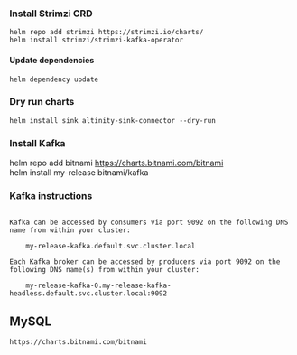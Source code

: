 ### Install Strimzi CRD 

```
helm repo add strimzi https://strimzi.io/charts/
helm install strimzi/strimzi-kafka-operator

```


#### Update dependencies

```
helm dependency update
```

### Dry run charts
```
helm install sink altinity-sink-connector --dry-run
```
### Install Kafka

helm repo add bitnami https://charts.bitnami.com/bitnami \
helm install my-release bitnami/kafka


### Kafka instructions

```

Kafka can be accessed by consumers via port 9092 on the following DNS name from within your cluster:

    my-release-kafka.default.svc.cluster.local

Each Kafka broker can be accessed by producers via port 9092 on the following DNS name(s) from within your cluster:

    my-release-kafka-0.my-release-kafka-headless.default.svc.cluster.local:9092

```


## MySQL
```
https://charts.bitnami.com/bitnami

```
